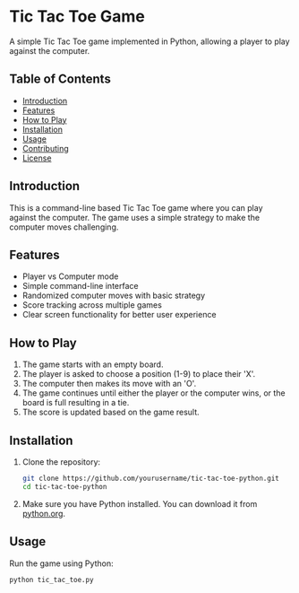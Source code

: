 # Tic Tac Toe Game

A simple Tic Tac Toe game implemented in Python, allowing a player to play against the computer.

## Table of Contents
- [Introduction](#introduction)
- [Features](#features)
- [How to Play](#how-to-play)
- [Installation](#installation)
- [Usage](#usage)
- [Contributing](#contributing)
- [License](#license)

## Introduction
This is a command-line based Tic Tac Toe game where you can play against the computer. The game uses a simple strategy to make the computer moves challenging.

## Features
- Player vs Computer mode
- Simple command-line interface
- Randomized computer moves with basic strategy
- Score tracking across multiple games
- Clear screen functionality for better user experience

## How to Play
1. The game starts with an empty board.
2. The player is asked to choose a position (1-9) to place their 'X'.
3. The computer then makes its move with an 'O'.
4. The game continues until either the player or the computer wins, or the board is full resulting in a tie.
5. The score is updated based on the game result.

## Installation
1. Clone the repository:
    ```sh
    git clone https://github.com/yourusername/tic-tac-toe-python.git
    cd tic-tac-toe-python
    ```
2. Make sure you have Python installed. You can download it from [python.org](https://www.python.org/).

## Usage
Run the game using Python:
```sh
python tic_tac_toe.py
